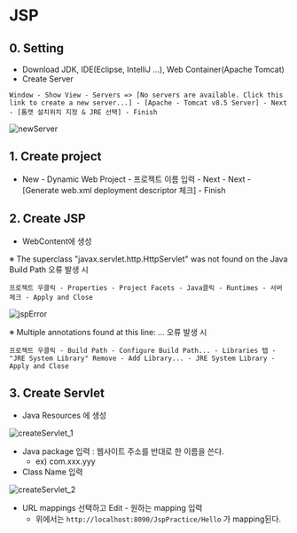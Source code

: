 ﻿# JSP

## 0. Setting
- Download JDK, IDE(Eclipse, IntelliJ ...), Web Container(Apache Tomcat)
- Create Server
```
Window - Show View - Servers => [No servers are available. Click this link to create a new server...] - [Apache - Tomcat v8.5 Server] - Next - [톰캣 설치위치 지정 & JRE 선택] - Finish
```
![newServer](../img/new_tomcat_server.png)

## 1. Create project
- New - Dynamic Web Project - 프로젝트 이름 입력 - Next - Next - [Generate web.xml deployment descriptor 체크] - Finish 

## 2. Create JSP
- WebContent에 생성

※ The superclass "javax.servlet.http.HttpServlet" was not found on the Java Build Path 오류 발생 시
```
프로젝트 우클릭 - Properties - Project Facets - Java클릭 - Runtimes - 서버 체크 - Apply and Close
```

![jspError](../img/jsp_error.png)

※ Multiple annotations found at this line: ... 오류 발생 시
```
프로젝트 우클릭 - Build Path - Configure Build Path... - Libraries 탭 - "JRE System Library" Remove - Add Library... - JRE System Library - Apply and Close
```

## 3. Create Servlet
- Java Resources 에 생성

![createServlet_1](../img/create_servlet_1.JPG)

- Java package 입력 : 웹사이트 주소를 반대로 한 이름을 쓴다.
	- ex) com.xxx.yyy
- Class Name 입력

![createServlet_2](../img/create_servlet_2.JPG)

- URL mappings 선택하고 Edit - 원하는 mapping 입력
	- 위에서는 `http://localhost:8090/JspPractice/Hello` 가 mapping된다.